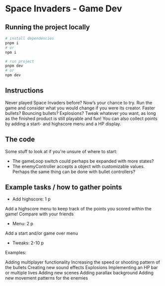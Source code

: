 # Space Invaders - Game Dev

## Running the project locally

```bash
# install dependencies
pnpm i
# or
npm i

# run project
pnpm dev
# or
npm dev
```

## Instructions

Never played Space Invaders before? Now’s your chance to try. Run the game and consider what you would change if you were its creator. Faster bullets? Bouncing bullets? Explosions? Tweak whatever you want, as long as the finished product is still playable and fun!
You can also collect points by adding a start- and highscore menu and a HP display.

## The code

Some stuff to look at if you're unsure of where to start:

- The gameLoop switch could perhaps be expanded with more states?
- The enemyController accepts a object with customizable values. Perhaps the same thing can be done with bullet controllers?

## Example tasks / how to gather points

- Add highscore: 1 p

Add a highscore menu to keep track of the points you scored within the game! Compare with your friends

- Menu: 2 p

Add a start and/or game over menu

- Tweaks: 2-10 p

Examples:

Adding multiplayer functionality
Increasing the speed or shooting pattern of the bullets
Creating new sound effects
Explosions
Implementing an HP bar or multiple lives
Adding new scenes
Adding parallax background
Adding new movement patterns for the enemies
